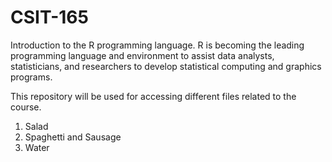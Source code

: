 # CSIT-165

Introduction to the R programming language. 
R is becoming the leading programming language and environment to assist data analysts, statisticians, and researchers to develop statistical computing and graphics programs.

This repository will be used for accessing different files related to the course.

1. Salad
2. Spaghetti and Sausage
3. Water

